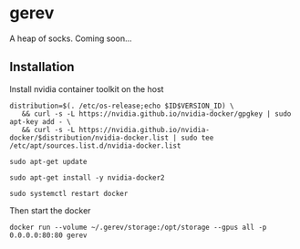 # gerev
A heap of socks. Coming soon...


## Installation

Install nvidia container toolkit on the host

```
distribution=$(. /etc/os-release;echo $ID$VERSION_ID) \
   && curl -s -L https://nvidia.github.io/nvidia-docker/gpgkey | sudo apt-key add - \
   && curl -s -L https://nvidia.github.io/nvidia-docker/$distribution/nvidia-docker.list | sudo tee /etc/apt/sources.list.d/nvidia-docker.list
   
sudo apt-get update

sudo apt-get install -y nvidia-docker2

sudo systemctl restart docker
```

Then start the docker

```
docker run --volume ~/.gerev/storage:/opt/storage --gpus all -p 0.0.0.0:80:80 gerev
```